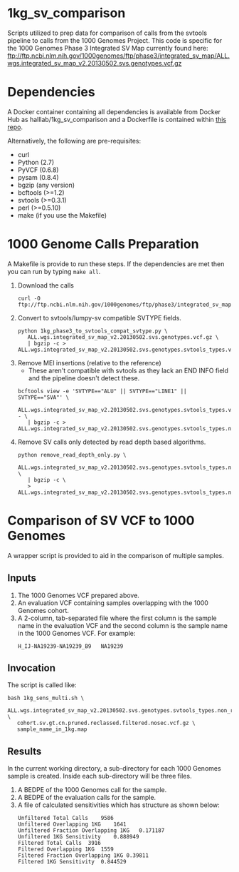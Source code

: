 # 1kg_sv_comparison
Scripts utilized to prep data for comparison of calls from the svtools pipeline to calls from the 1000 Genomes Project. This code is specific for the 1000 Genomes Phase 3 Integrated SV Map currently found here: ftp://ftp.ncbi.nlm.nih.gov/1000genomes/ftp/phase3/integrated_sv_map/ALL.wgs.integrated_sv_map_v2.20130502.svs.genotypes.vcf.gz

# Dependencies
A Docker container containing all dependencies is available from Docker Hub as halllab/1kg_sv_comparison and a Dockerfile is contained within [this repo](Dockerfile).

Alternatively, the following are pre-requisites:
* curl
* Python (2.7)
* PyVCF (0.6.8)
* pysam (0.8.4)
* bgzip (any version)
* bcftools (>=1.2)
* svtools (>=0.3.1)
* perl (>=0.5.10)
* make (if you use the Makefile)

# 1000 Genome Calls Preparation
A Makefile is provide to run these steps. If the dependencies are met then you can run by typing `make all`.
1. Download the calls
   ```
   curl -O ftp://ftp.ncbi.nlm.nih.gov/1000genomes/ftp/phase3/integrated_sv_map/ALL.wgs.integrated_sv_map_v2.20130502.svs.genotypes.vcf.gz
   ```
2. Convert to svtools/lumpy-sv compatible SVTYPE fields.
   ```
   python 1kg_phase3_to_svtools_compat_svtype.py \
      ALL.wgs.integrated_sv_map_v2.20130502.svs.genotypes.vcf.gz \
      | bgzip -c > ALL.wgs.integrated_sv_map_v2.20130502.svs.genotypes.svtools_types.vcf.gz
   ```
3. Remove MEI insertions (relative to the reference)
   * These aren't compatible with svtools as they lack an END INFO field and the pipeline doesn't detect these.
   ```
   bcftools view -e 'SVTYPE=="ALU" || SVTYPE=="LINE1" || SVTYPE=="SVA"' \
      ALL.wgs.integrated_sv_map_v2.20130502.svs.genotypes.svtools_types.vcf.gz - \
      | bgzip -c > ALL.wgs.integrated_sv_map_v2.20130502.svs.genotypes.svtools_types.no_ins_of_mei.vcf.gz
   ```
4. Remove SV calls only detected by read depth based algorithms.
   ```
   python remove_read_depth_only.py \
      ALL.wgs.integrated_sv_map_v2.20130502.svs.genotypes.svtools_types.no_ins_of_mei.vcf.gz \
      | bgzip -c \
      > ALL.wgs.integrated_sv_map_v2.20130502.svs.genotypes.svtools_types.non_rd_only.no_ins_of_mei.vcf.gz
   ```
# Comparison of SV VCF to 1000 Genomes
A wrapper script is provided to aid in the comparison of multiple samples.
## Inputs
   1. The 1000 Genomes VCF prepared above.
   2. An evaluation VCF containing samples overlapping with the 1000 Genomes cohort.
   3. A 2-column, tab-separated file where the first column is the sample name in the evaluation VCF and the second column is the sample name in the 1000 Genomes VCF. For example:
      ``` 
      H_IJ-NA19239-NA19239_B9	NA19239
      ```
## Invocation
The script is called like:
```
bash 1kg_sens_multi.sh \
   ALL.wgs.integrated_sv_map_v2.20130502.svs.genotypes.svtools_types.non_rd_only.no_ins_of_mei.vcf.gz \
   cohort.sv.gt.cn.pruned.reclassed.filtered.nosec.vcf.gz \
   sample_name_in_1kg.map
```

## Results
In the current working directory, a sub-directory for each 1000 Genomes sample is created. Inside each sub-directory will be three files.
   1. A BEDPE of the 1000 Genomes call for the sample.
   2. A BEDPE of the evaluation calls for the sample.
   3. A file of calculated sensitivities which has structure as shown below:
      ```
      Unfiltered Total Calls	9586
      Unfiltered Overlapping 1KG	1641
      Unfiltered Fraction Overlapping 1KG	0.171187
      Unfiltered 1KG Sensitivity	0.888949
      Filtered Total Calls	3916
      Filtered Overlapping 1KG	1559
      Filtered Fraction Overlapping 1KG	0.39811
      Filtered 1KG Sensitivity	0.844529
      ```
